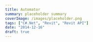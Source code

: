 ```yaml
---
title: Automator
summary: placeholder summary
coverImage: /images/placeholder.png
tags: ["C#.Net", "Revit", "Revit API"]
date: "2014-12-16"
draft: true
---
```

